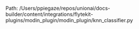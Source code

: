 Path: /Users/ppiegaze/repos/unionai/docs-builder/content/integrations/flytekit-plugins/modin_plugin/modin_plugin/knn_classifier.py